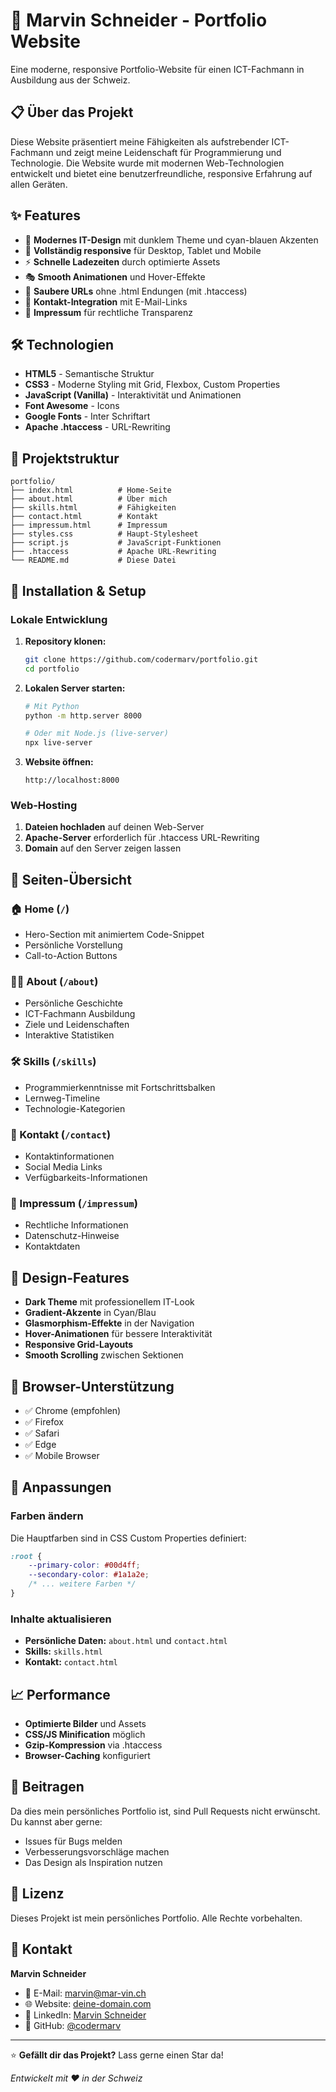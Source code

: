 # 🚀 Marvin Schneider - Portfolio Website

Eine moderne, responsive Portfolio-Website für einen ICT-Fachmann in Ausbildung aus der Schweiz.

## 📋 Über das Projekt

Diese Website präsentiert meine Fähigkeiten als aufstrebender ICT-Fachmann und zeigt meine Leidenschaft für Programmierung und Technologie. Die Website wurde mit modernen Web-Technologien entwickelt und bietet eine benutzerfreundliche, responsive Erfahrung auf allen Geräten.

## ✨ Features

- 🎨 **Modernes IT-Design** mit dunklem Theme und cyan-blauen Akzenten
- 📱 **Vollständig responsive** für Desktop, Tablet und Mobile
- ⚡ **Schnelle Ladezeiten** durch optimierte Assets
- 🎭 **Smooth Animationen** und Hover-Effekte
- 🔗 **Saubere URLs** ohne .html Endungen (mit .htaccess)
- 📧 **Kontakt-Integration** mit E-Mail-Links
- 📄 **Impressum** für rechtliche Transparenz

## 🛠 Technologien

- **HTML5** - Semantische Struktur
- **CSS3** - Moderne Styling mit Grid, Flexbox, Custom Properties
- **JavaScript (Vanilla)** - Interaktivität und Animationen
- **Font Awesome** - Icons
- **Google Fonts** - Inter Schriftart
- **Apache .htaccess** - URL-Rewriting

## 📁 Projektstruktur

```
portfolio/
├── index.html          # Home-Seite
├── about.html          # Über mich
├── skills.html         # Fähigkeiten
├── contact.html        # Kontakt
├── impressum.html      # Impressum
├── styles.css          # Haupt-Stylesheet
├── script.js           # JavaScript-Funktionen
├── .htaccess           # Apache URL-Rewriting
└── README.md           # Diese Datei
```

## 🚀 Installation & Setup

### Lokale Entwicklung

1. **Repository klonen:**
   ```bash
   git clone https://github.com/codermarv/portfolio.git
   cd portfolio
   ```

2. **Lokalen Server starten:**
   ```bash
   # Mit Python
   python -m http.server 8000
   
   # Oder mit Node.js (live-server)
   npx live-server
   ```

3. **Website öffnen:**
   ```
   http://localhost:8000
   ```

### Web-Hosting

1. **Dateien hochladen** auf deinen Web-Server
2. **Apache-Server** erforderlich für .htaccess URL-Rewriting
3. **Domain** auf den Server zeigen lassen

## 🎯 Seiten-Übersicht

### 🏠 Home (`/`)
- Hero-Section mit animiertem Code-Snippet
- Persönliche Vorstellung
- Call-to-Action Buttons

### 👨‍💻 About (`/about`)
- Persönliche Geschichte
- ICT-Fachmann Ausbildung
- Ziele und Leidenschaften
- Interaktive Statistiken

### 🛠 Skills (`/skills`)
- Programmierkenntnisse mit Fortschrittsbalken
- Lernweg-Timeline
- Technologie-Kategorien

### 📧 Kontakt (`/contact`)
- Kontaktinformationen
- Social Media Links
- Verfügbarkeits-Informationen

### 📄 Impressum (`/impressum`)
- Rechtliche Informationen
- Datenschutz-Hinweise
- Kontaktdaten

## 🎨 Design-Features

- **Dark Theme** mit professionellem IT-Look
- **Gradient-Akzente** in Cyan/Blau
- **Glasmorphism-Effekte** in der Navigation
- **Hover-Animationen** für bessere Interaktivität
- **Responsive Grid-Layouts**
- **Smooth Scrolling** zwischen Sektionen

## 📱 Browser-Unterstützung

- ✅ Chrome (empfohlen)
- ✅ Firefox
- ✅ Safari
- ✅ Edge
- ✅ Mobile Browser

## 🔧 Anpassungen

### Farben ändern
Die Hauptfarben sind in CSS Custom Properties definiert:
```css
:root {
    --primary-color: #00d4ff;
    --secondary-color: #1a1a2e;
    /* ... weitere Farben */
}
```

### Inhalte aktualisieren
- **Persönliche Daten:** `about.html` und `contact.html`
- **Skills:** `skills.html`
- **Kontakt:** `contact.html`

## 📈 Performance

- **Optimierte Bilder** und Assets
- **CSS/JS Minification** möglich
- **Gzip-Kompression** via .htaccess
- **Browser-Caching** konfiguriert

## 🤝 Beitragen

Da dies mein persönliches Portfolio ist, sind Pull Requests nicht erwünscht. Du kannst aber gerne:
- Issues für Bugs melden
- Verbesserungsvorschläge machen
- Das Design als Inspiration nutzen

## 📄 Lizenz

Dieses Projekt ist mein persönliches Portfolio. Alle Rechte vorbehalten.

## 📧 Kontakt

**Marvin Schneider**
- 📧 E-Mail: [marvin@mar-vin.ch](mailto:marvin@mar-vin.ch)
- 🌐 Website: [deine-domain.com](https://deine-domain.com)
- 💼 LinkedIn: [Marvin Schneider](https://www.linkedin.com/in/marvin-schneider-690b30256/)
- 🐙 GitHub: [@codermarv](https://github.com/codermarv)

---

⭐ **Gefällt dir das Projekt?** Lass gerne einen Star da!

*Entwickelt mit ❤️ in der Schweiz*
